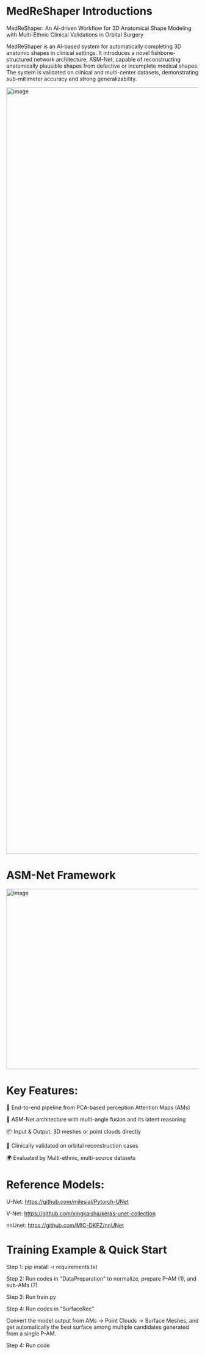 # MedReShaper Introductions
MedReShaper: An AI-driven Workflow for 3D Anatomical Shape Modeling with Multi-Ethnic Clinical Validations in Orbital Surgery

MedReShaper is an AI-based system for automatically completing 3D anatomic shapes in clinical settings. It introduces a novel fishbone-structured network architecture, ASM-Net, capable of reconstructing anatomically plausible shapes from defective or incomplete medical shapes. The system is validated on clinical and multi-center datasets, demonstrating sub-millimeter accuracy and strong generalizability.

<img width="3482" height="2011" alt="image" src="https://github.com/user-attachments/assets/05009b81-fdf2-4782-ba55-25fd6024391b" />

# ASM-Net Framework

<img width="1440" height="473" alt="image" src="https://github.com/user-attachments/assets/8a069587-a5b2-4cf0-9e1a-fd3c67b8c3b1" />


# Key Features:

🧩 End-to-end pipeline from PCA-based perception Attention Maps (AMs)

🧠 ASM-Net architecture with multi-angle fusion and its latent reasoning

📦 Input & Output: 3D meshes or point clouds directly

🔬 Clinically validated on orbital reconstruction cases

🌍 Evaluated by Multi-ethnic, multi-source datasets

# Reference Models:
U-Net:   https://github.com/milesial/Pytorch-UNet

V-Net:   https://github.com/yingkaisha/keras-unet-collection

nnUnet:  https://github.com/MIC-DKFZ/nnUNet

# Training Example & Quick Start
Step 1: pip install -r requirements.txt

Step 2: Run codes in "DataPreparation" to normalize, prepare P-AM (1), and sub-AMs (7)

Step 3: Run train.py 

Step 4: Run codes in "SurfaceRec"

Convert the model output from AMs → Point Clouds → Surface Meshes, and get automatically the best surface among multiple candidates generated from a single P-AM.

Step 4: Run code


